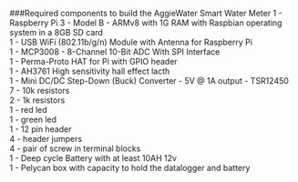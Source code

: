###Required components to build the AggieWater Smart Water Meter
1 - Raspberry Pi 3 - Model B - ARMv8 with 1G RAM with Raspbian operating system in a 8GB SD card  
1 - USB WiFi (802.11b/g/n) Module with Antenna for Raspberry Pi  
1 - MCP3008 - 8-Channel 10-Bit ADC With SPI Interface  
1 - Perma-Proto HAT for Pi  with GPIO header  
1 - AH3761 High sensitivity hall effect lacth  
1 - Mini DC/DC Step-Down (Buck) Converter - 5V @ 1A output - TSR12450   
7 - 10k resistors  
2 - 1k resistors  
1 - red led  
1 - green led  
1 - 12 pin header  
4 - header jumpers  
4 - pair of screw in terminal blocks  
1 - Deep cycle Battery with at least 10AH 12v  
1 - Pelycan box with capacity to hold the datalogger and battery  
